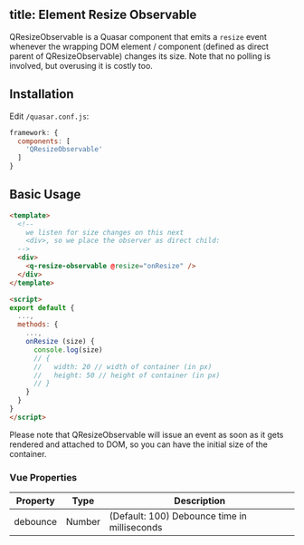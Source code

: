 title: Element Resize Observable
---
QResizeObservable is a Quasar component that emits a `resize` event whenever the wrapping DOM element / component (defined as direct parent of QResizeObservable) changes its size. Note that no polling is involved, but overusing it is costly too.

## Installation
Edit `/quasar.conf.js`:
```js
framework: {
  components: [
    'QResizeObservable'
  ]
}
```

## Basic Usage
```html
<template>
  <!--
    we listen for size changes on this next
    <div>, so we place the observer as direct child:
  -->
  <div>
    <q-resize-observable @resize="onResize" />
  </div>
</template>

<script>
export default {
  ...,
  methods: {
    ...,
    onResize (size) {
      console.log(size)
      // {
      //   width: 20 // width of container (in px)
      //   height: 50 // height of container (in px)
      // }
    }
  }
}
</script>
```

Please note that QResizeObservable will issue an event as soon as it gets rendered and attached to DOM, so you can have the initial size of the container.

### Vue Properties
| Property | Type | Description |
| --- | --- | --- |
| debounce | Number | (Default: 100) Debounce time in milliseconds |
